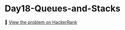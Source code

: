 # Day18-Queues-and-Stacks

🔗 [View the problem on HackerRank](https://www.hackerrank.com/challenges/Day18-Queues-and-Stacks/problem)
